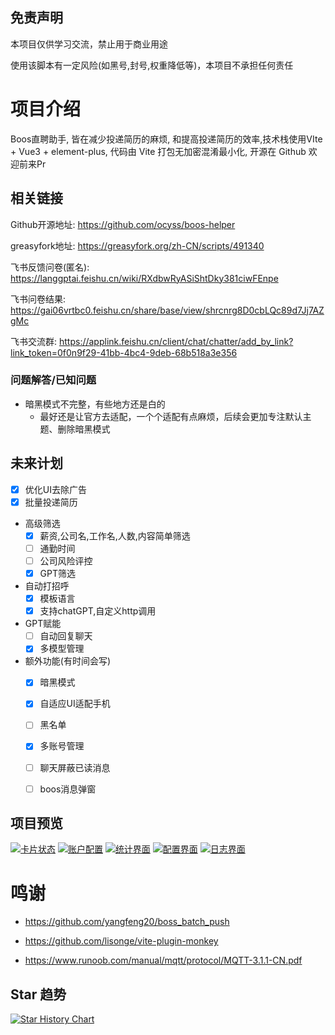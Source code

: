 ## 免责声明

本项目仅供学习交流，禁止用于商业用途

使用该脚本有一定风险(如黑号,封号,权重降低等)，本项目不承担任何责任

# 项目介绍

Boos直聘助手, 皆在减少投递简历的麻烦, 和提高投递简历的效率,技术栈使用VIte + Vue3 + element-plus, 代码由 Vite 打包无加密混淆最小化, 开源在 Github 欢迎前来Pr

## 相关链接

Github开源地址: <https://github.com/ocyss/boos-helper>

greasyfork地址: <https://greasyfork.org/zh-CN/scripts/491340>

飞书反馈问卷(匿名): <https://langgptai.feishu.cn/wiki/RXdbwRyASiShtDky381ciwFEnpe>

飞书问卷结果: <https://gai06vrtbc0.feishu.cn/share/base/view/shrcnrg8D0cbLQc89d7Jj7AZgMc>

飞书交流群: <https://applink.feishu.cn/client/chat/chatter/add_by_link?link_token=0f0n9f29-41bb-4bc4-9deb-68b518a3e356>

### 问题解答/已知问题

- 暗黑模式不完整，有些地方还是白的
  - 最好还是让官方去适配，一个个适配有点麻烦，后续会更加专注默认主题、删除暗黑模式

## 未来计划

- [x] 优化UI去除广告
- [x] 批量投递简历
- 高级筛选
  - [x] 薪资,公司名,工作名,人数,内容简单筛选
  - [ ] 通勤时间
  - [ ] 公司风险评控
  - [x] GPT筛选
- 自动打招呼
  - [x] 模板语言
  - [x] 支持chatGPT,自定义http调用
- GPT赋能
  - [ ] 自动回复聊天
  - [x] 多模型管理
- 额外功能(有时间会写)
  - [x] 暗黑模式
  - [x] 自适应UI适配手机
  - [ ] 黑名单
  - [x] 多账号管理
  - [ ] 聊天屏蔽已读消息
  - [ ] boos消息弹窗




## 项目预览

[![卡片状态](https://s21.ax1x.com/2024/04/14/pFvtxGF.png)](https://imgse.com/i/pFvtxGF)
[![账户配置](https://s21.ax1x.com/2024/04/14/pFvtvPU.png)](https://imgse.com/i/pFvtvPU)
[![统计界面](https://s21.ax1x.com/2024/04/02/pFHa3ZD.png)](https://imgse.com/i/pFHa3ZD)
[![配置界面](https://s21.ax1x.com/2024/04/02/pFHa8de.png)](https://imgse.com/i/pFHa8de)
[![日志界面](https://s21.ax1x.com/2024/04/02/pFHalqO.png)](https://imgse.com/i/pFHalqO)


# 鸣谢

- <https://github.com/yangfeng20/boss_batch_push>
- <https://github.com/lisonge/vite-plugin-monkey>

- <https://www.runoob.com/manual/mqtt/protocol/MQTT-3.1.1-CN.pdf>

## Star 趋势

<a href="https://star-history.com/#ocyss/boos-helper&Date">
 <picture>
   <source media="(prefers-color-scheme: dark)" srcset="https://api.star-history.com/svg?repos=ocyss/boos-helper&type=Date&theme=dark" />
   <source media="(prefers-color-scheme: light)" srcset="https://api.star-history.com/svg?repos=ocyss/boos-helper&type=Date" />
   <img alt="Star History Chart" src="https://api.star-history.com/svg?repos=ocyss/boos-helper&type=Date" />
 </picture>
</a>